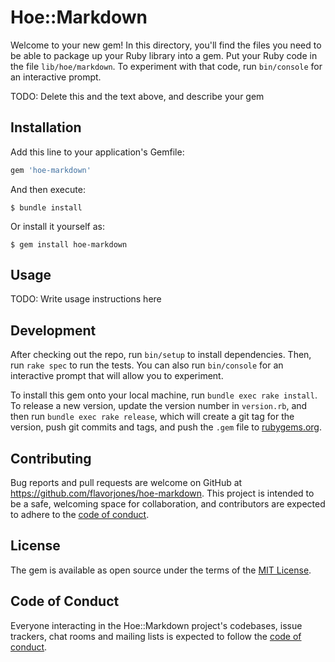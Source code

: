 # Hoe::Markdown

Welcome to your new gem! In this directory, you'll find the files you need to be able to package up your Ruby library into a gem. Put your Ruby code in the file `lib/hoe/markdown`. To experiment with that code, run `bin/console` for an interactive prompt.

TODO: Delete this and the text above, and describe your gem

## Installation

Add this line to your application's Gemfile:

```ruby
gem 'hoe-markdown'
```

And then execute:

    $ bundle install

Or install it yourself as:

    $ gem install hoe-markdown

## Usage

TODO: Write usage instructions here

## Development

After checking out the repo, run `bin/setup` to install dependencies. Then, run `rake spec` to run the tests. You can also run `bin/console` for an interactive prompt that will allow you to experiment.

To install this gem onto your local machine, run `bundle exec rake install`. To release a new version, update the version number in `version.rb`, and then run `bundle exec rake release`, which will create a git tag for the version, push git commits and tags, and push the `.gem` file to [rubygems.org](https://rubygems.org).

## Contributing

Bug reports and pull requests are welcome on GitHub at https://github.com/flavorjones/hoe-markdown. This project is intended to be a safe, welcoming space for collaboration, and contributors are expected to adhere to the [code of conduct](https://github.com/flavorjones/hoe-markdown/blob/master/CODE_OF_CONDUCT.md).


## License

The gem is available as open source under the terms of the [MIT License](https://opensource.org/licenses/MIT).

## Code of Conduct

Everyone interacting in the Hoe::Markdown project's codebases, issue trackers, chat rooms and mailing lists is expected to follow the [code of conduct](https://github.com/flavorjones/hoe-markdown/blob/master/CODE_OF_CONDUCT.md).
